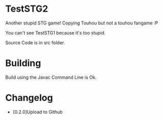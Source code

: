 # TestSTG2
Another stupid STG game! Copying Touhou but not a touhou fangame :P

You can't see TestSTG1 because it's too stupid. 

Source Code is in src folder.

# Building
Build using the Javac Command Line is Ok.

# Changelog

- [0.2.0]Upload to Github 